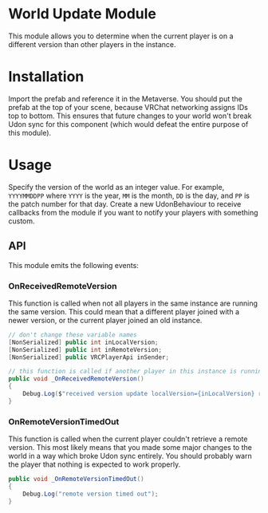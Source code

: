 # World Update Module

This module allows you to determine when the current player is on
a different version than other players in the instance. 

# Installation
Import the prefab and reference it in the Metaverse. You should put the prefab
at the top of your scene, because VRChat networking assigns IDs top to bottom.
This ensures that future changes to your world won't break Udon sync for this component
(which would defeat the entire purpose of this module).

# Usage
Specify the version of the world as an integer value. For example, `YYYYMMDDPP`
where `YYYY` is the year, `MM` is the month, `DD` is the day, and `PP` is the patch
number for that day. Create a new UdonBehaviour to receive callbacks from the module
if you want to notify your players with something custom.

## API

This module emits the following events:

### OnReceivedRemoteVersion

This function is called when not all players in the same instance
are running the same version. This could mean that a different player joined with
a newer version, or the current player joined an old instance.

```cs
// don't change these variable names
[NonSerialized] public int inLocalVersion;
[NonSerialized] public int inRemoteVersion;
[NonSerialized] public VRCPlayerApi inSender;

// this function is called if another player in this instance is running a different version of the world than the current player
public void _OnReceivedRemoteVersion()
{
    Debug.Log($"received version update localVersion={inLocalVersion} remoteVersion={inRemoteVersion} sender={inSender.displayName}:{inSender.playerId}");
}
```

### OnRemoteVersionTimedOut
This function is called when the current player couldn't retrieve a remote version.
This most likely means that you made some major changes to the world in a way which
broke Udon sync entirely. You should probably warn the player that nothing is expected
to work properly.

```cs
public void _OnRemoteVersionTimedOut()
{
    Debug.Log("remote version timed out");
}
```
